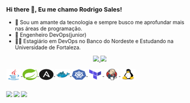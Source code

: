 ### Hi there 👋, Eu me chamo Rodrigo Sales!

- 🔭 Sou um amante da tecnologia e sempre busco me aprofundar mais nas áreas de programação.
- 🌱 Engenheiro DevOps(junior)
- 👨‍💻 Estagiário em DevOps no Banco do Nordeste e Estudando na Universidade de Fortaleza.

<div align="center">
  <a href="https://github.com/RodrigooSales">
  <img height="180em" src="https://github-readme-stats.vercel.app/api?username=RodrigooSales&show_icons=true&theme=dracula&include_all_commits=true&count_private=true" />
  <img height="180em" src="https://github-readme-stats.vercel.app/api/top-langs/?username=RodrigooSales&layout=compact&langs_count=7&theme=dracula" />
</div>

  <div style="display: inline_block"><br>
  <img align="center" alt="Rod-Java" height="30" width="40" src="https://raw.githubusercontent.com/devicons/devicon/master/icons/java/java-original.svg">
  <img align="center" alt="Rod-Spring" height="30" width="40" src="https://raw.githubusercontent.com/devicons/devicon/master/icons/spring/spring-original.svg">
  <img align="center" alt="Rod-Ansible" height="30" width="40" src="https://raw.githubusercontent.com/devicons/devicon/master/icons/ansible/ansible-original.svg">
  <img align="center" alt="Rod-Docker" height="30" width="40" src="https://raw.githubusercontent.com/devicons/devicon/master/icons/docker/docker-original.svg">
  <img align="center" alt="Rod-Kubernetes" height="30" width="40" src="https://raw.githubusercontent.com/devicons/devicon/master/icons/kubernetes/kubernetes-plain.svg">
  <img align="center" alt="Rod-Terraform" height="30" width="40" src="https://raw.githubusercontent.com/devicons/devicon/master/icons/terraform/terraform-original.svg">
  <img align="center" alt="Rod-Jenkins" height="30" width="40" src="https://raw.githubusercontent.com/devicons/devicon/master/icons/jenkins/jenkins-original.svg">
  <img align="center" alt="Rod-Linux" height="30" width="40" src="https://raw.githubusercontent.com/devicons/devicon/master/icons/linux/linux-original.svg">
    
</div>

##
  <div>
    
  <a href="https://instagram.com/rodrigo_saless23" target="_blank"><img src="https://img.shields.io/badge/-Instagram-%23E4405F?style=for-the-badge&logo=instagram&logoColor=white" target="_blank"></a>
  <a href = "mailto:teixeirarodrigo2311@gmail.com"><img src="https://img.shields.io/badge/-Gmail-%23333?style=for-the-badge&logo=gmail&logoColor=white" target="_blank"></a>
  <a href="https://www.linkedin.com/in/teixeira-rodrigo/" target="_blank"><img src="https://img.shields.io/badge/-LinkedIn-%230077B5?style=for-the-badge&logo=linkedin&logoColor=white" target="_blank"></a>
  </div>
  
